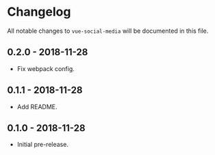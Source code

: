 # Changelog

All notable changes to `vue-social-media` will be documented in this file.

## 0.2.0 - 2018-11-28

- Fix webpack config.

## 0.1.1 - 2018-11-28

- Add README.

## 0.1.0 - 2018-11-28

- Initial pre-release.
